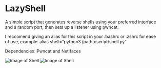 # LazyShell

A simple script that generates reverse shells using your preferred interface and a random port, then sets up a listener using pwncat.

I reccomend giving an alias for this script in your .bashrc or .zshrc for ease of use, example: alias shell="python3 /pathtoscript/shell.py"

Dependencies:
Pwncat and 
Netifaces


![Image of Shell](https://i.imgur.com/W5MfU5F.png)
![Image of Shell](https://i.imgur.com/x9I4GON.png)
